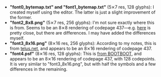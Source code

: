 - **"font0_bytemap.txt" and "font1_bytemap.txt"** (5⨯7 res, 128 glyphs): I created myself using the editor.  The latter is just a slight improvement of the former.
- **"font2_8x8.png"** (5⨯7 res, 256 glyphs): I'm not sure exactly where this is from.  Seems to be an 8⨯8 rendering of codepage 437—e.g. [here](https://opengameart.org/content/dos-8x8-font) is pretty close, but there are differences.  I may have added the differences myself.
- **"font3_8x16.png"** (8⨯16 res, 256 glyphs): According to my notes, this is from [telus.net](https://web.archive.org/web/20150220013749/www3.telus.net/anapan8/8x16%20font%20ASCII%20DOS%20437.gif), and appears to be an 8⨯16 rendering of codepage 437.
- **"font4.psf"** (8⨯16 res, 128 glyphs): This is [from BOOTBOOT](https://gitlab.com/bztsrc/bootboot/-/tree/master/mykernel/c), and appears to be an 8⨯16 rendering of codepage 437, with 128 codepoints.  It is very similar to "font3_8x16.png", but with half the symbols and a few differences in the remaining.